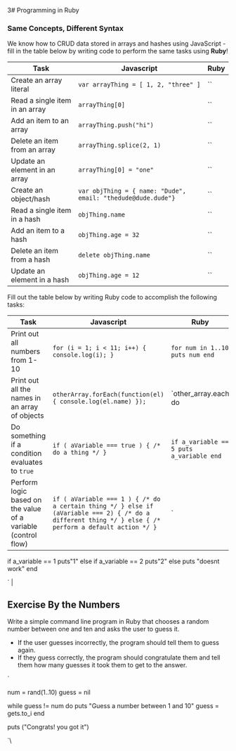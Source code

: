 3# Programming in Ruby
### Same Concepts, Different Syntax

We know how to CRUD data stored in arrays and hashes using JavaScript - fill in the table below by writing code to perform the same tasks using **Ruby**!

| Task | Javascript | Ruby |
| ---- | ---------- | ---- |
| Create an array literal | `var arrayThing = [ 1, 2, "three" ]` | `` |
| Read a single item in an array | `arrayThing[0]` | `` |
| Add an item to an array | `arrayThing.push("hi")` | `` |
| Delete an item from an array | `arrayThing.splice(2, 1)` | `` |
| Update an element in an array | `arrayThing[0] = "one"` | `` |
| Create an object/hash | `var objThing = { name: "Dude", email: "thedude@dude.dude"}` | `` |
| Read a single item in a hash | `objThing.name` | `` |
| Add an item to a hash | `objThing.age = 32` | `` |
| Delete an item from a hash | `delete objThing.name` | `` |
| Update an element in a hash | `objThing.age = 12` | `` |

Fill out the table below by writing Ruby code to accomplish the following tasks:

| Task | Javascript | Ruby |
| ---- | ---------- | ---- |
| Print out all numbers from 1-10 | `for (i = 1; i < 11; i++) {  console.log(i); }` | `for num in 1..10 puts num end` |
| Print out all the names in an array of objects  | `otherArray.forEach(function(el){ console.log(el.name) });` | `other_array.each do |element| puts element|"name"| end` |
| Do something if a condition evaluates to `true` | `if ( aVariable === true ) { /* do a thing */ }` | `if a_variable == 5 puts a_variable end` |
| Perform logic based on the value of a variable (control flow) | `if ( aVariable === 1 ) { /* do a certain thing */ } else if (aVariable === 2) { /* do a different thing */ } else { /* perform a default action */ }` | `

if a_variable == 1
  puts"1"
else if a_variable == 2
  puts"2"
else puts "doesnt work"
  end

` |

## Exercise By the Numbers

Write a simple command line program in Ruby that chooses a random number between one and ten and asks the user to guess it.
  - If the user guesses incorrectly, the program should tell them to guess again.
  - If they guess correctly, the program should congratulate them and tell them how many guesses it took them to get to the answer.

\`

num = rand(1..10)
guess = nil

while guess != num do
  puts "Guess a number between 1 and 10"
  guess = gets.to_i
end

puts ("Congrats! you got it")



`\  
